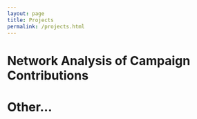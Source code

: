 ```yaml
---
layout: page
title: Projects
permalink: /projects.html
---
```


# Network Analysis of Campaign Contributions

# Other...